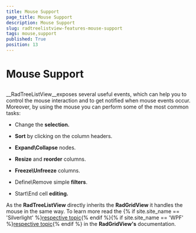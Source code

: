 ```yaml
---
title: Mouse Support
page_title: Mouse Support
description: Mouse Support
slug: radtreelistview-features-mouse-support
tags: mouse,support
published: True
position: 13
---
```


# Mouse Support



## 

__RadTreeListView__exposes several useful events, which can help you to control the mouse interaction and to get notified when mouse events occur. Moreover, by using the mouse you can perform some of the most common tasks:

* Change the __selection.__

* __Sort__ by clicking on the column headers.  

* __Expand\Collapse__ nodes. 

* __Resize__ and __reorder__ columns. 

* __Freeze\Unfreeze__ columns. 

* Define\Remove simple __filters__. 

* Start\End cell __editing.__

As the __RadTreeListView__ directly inherits the __RadGridView__ it handles the mouse in the same way. To learn more read the 
        {% if site.site_name == 'Silverlight' %}[respective topic](http://www.telerik.com/help/silverlight/gridview-overview-mouse-support.html){% endif %}{% if site.site_name == 'WPF' %}[respective topic](http://www.telerik.com/help/wpf/gridview-overview-mouse-support.html){% endif %}
        in the __RadGridView's__ documentation.
